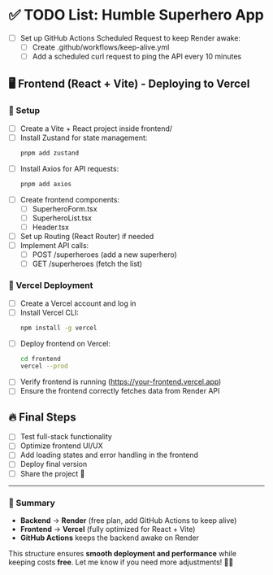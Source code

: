 # ✅ TODO List: Humble Superhero App

- [ ] Set up GitHub Actions Scheduled Request to keep Render awake:
  - [ ] Create .github/workflows/keep-alive.yml
  - [ ] Add a scheduled curl request to ping the API every 10 minutes

## 🖥️ Frontend (React + Vite) - Deploying to Vercel
### 📌 Setup
- [ ] Create a Vite + React project inside frontend/
- [ ] Install Zustand for state management:
  ```bash
  pnpm add zustand
  ```
- [ ] Install Axios for API requests:
  ```bash
  pnpm add axios

- [ ] Create frontend components:
  - [ ] SuperheroForm.tsx
  - [ ] SuperheroList.tsx
  - [ ] Header.tsx
- [ ] Set up Routing (React Router) if needed
- [ ] Implement API calls:
  - [ ] POST /superheroes (add a new superhero)
  - [ ] GET /superheroes (fetch the list)

### 📌 Vercel Deployment
- [ ] Create a Vercel account and log in
- [ ] Install Vercel CLI:
  ```bash
  npm install -g vercel
  ```
- [ ] Deploy frontend on Vercel:
  ```bash
  cd frontend
  vercel --prod
  ```
- [ ] Verify frontend is running (https://your-frontend.vercel.app)
- [ ] Ensure the frontend correctly fetches data from Render API

## 🔥 Final Steps
- [ ] Test full-stack functionality
- [ ] Optimize frontend UI/UX
- [ ] Add loading states and error handling in the frontend
- [ ] Deploy final version
- [ ] Share the project 🚀

---

### 📌 Summary
- **Backend** → **Render** (free plan, add GitHub Actions to keep alive)
- **Frontend** → **Vercel** (fully optimized for React + Vite)
- **GitHub Actions** keeps the backend awake on Render

This structure ensures **smooth deployment and performance** while keeping costs **free**. Let me know if you need more adjustments! 🚀🔥